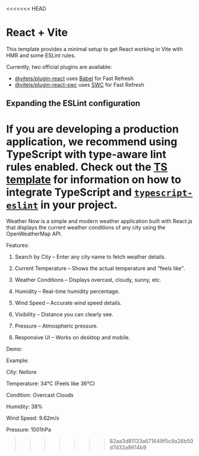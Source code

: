 <<<<<<< HEAD
# React + Vite

This template provides a minimal setup to get React working in Vite with HMR and some ESLint rules.

Currently, two official plugins are available:

- [@vitejs/plugin-react](https://github.com/vitejs/vite-plugin-react/blob/main/packages/plugin-react) uses [Babel](https://babeljs.io/) for Fast Refresh
- [@vitejs/plugin-react-swc](https://github.com/vitejs/vite-plugin-react/blob/main/packages/plugin-react-swc) uses [SWC](https://swc.rs/) for Fast Refresh

## Expanding the ESLint configuration

If you are developing a production application, we recommend using TypeScript with type-aware lint rules enabled. Check out the [TS template](https://github.com/vitejs/vite/tree/main/packages/create-vite/template-react-ts) for information on how to integrate TypeScript and [`typescript-eslint`](https://typescript-eslint.io) in your project.
=======
Weather Now is a simple and modern weather application built with React.js that displays the current weather conditions of any city using the OpenWeatherMap API.

Features:

1) Search by City – Enter any city name to fetch weather details.

2) Current Temperature – Shows the actual temperature and "feels like".

3) Weather Conditions – Displays overcast, cloudy, sunny, etc.

4) Humidity – Real-time humidity percentage.

5) Wind Speed – Accurate wind speed details.

6) Visibility – Distance you can clearly see.

7) Pressure – Atmospheric pressure.

8) Responsive UI – Works on desktop and mobile.


Demo:

Example:

City: Nellore

Temperature: 34°C (Feels like 36°C)

Condition: Overcast Clouds

Humidity: 38%

Wind Speed: 9.62m/s

Pressure: 1001hPa

>>>>>>> 82aa3d81133a671649f5c9a26b50d7d32a8614b9
